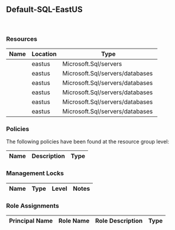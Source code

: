 
## Default-SQL-EastUS 
 
### Resources


| Name | Location | Type |
| --- | --- | --- |
|   | eastus  | Microsoft.Sql/servers  |
|   | eastus  | Microsoft.Sql/servers/databases  |
|   | eastus  | Microsoft.Sql/servers/databases  |
|   | eastus  | Microsoft.Sql/servers/databases  |
|   | eastus  | Microsoft.Sql/servers/databases  |
|   | eastus  | Microsoft.Sql/servers/databases  |

### Policies
The following policies have been found at the resource group level: 

| Name | Description | Type |
| --- | --- | --- |

### Management Locks


| Name | Type | Level | Notes |
| --- | --- | --- | --- |

### Role Assignments


| Principal Name | Role Name | Role Description | Type |
| --- | --- | --- | --- |
